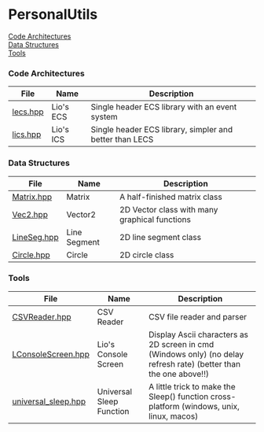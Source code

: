 # PersonalUtils

[Code Architectures](https://github.com/LioQing/PersonalUtils/tree/master/code%20architectures)<br/>
[Data Structures](https://github.com/LioQing/PersonalUtils/tree/master/data%20structures)<br/>
[Tools](https://github.com/LioQing/PersonalUtils/tree/master/tools)<br/>

### Code Architectures

File | Name | Description
------------ | ------------- | -------------
[lecs.hpp](https://github.com/LioQing/PersonalUtils/blob/master/code%20architectures/lecs.hpp) | Lio's ECS | Single header ECS library with an event system
[lics.hpp](https://github.com/LioQing/PersonalUtils/blob/master/code%20architectures/lics.hpp) | Lio's ICS | Single header ECS library, simpler and better than LECS

### Data Structures

File | Name | Description
------------ | ------------- | -------------
[Matrix.hpp](https://github.com/LioQing/PersonalUtils/blob/master/data%20structures/Matrix.hpp) | Matrix | A half-finished matrix class
[Vec2.hpp](https://github.com/LioQing/PersonalUtils/blob/master/data%20structures/Graphics/Vec2.hpp) | Vector2 | 2D Vector class with many graphical functions
[LineSeg.hpp](https://github.com/LioQing/PersonalUtils/blob/master/data%20structures/Graphics/LineSeg.hpp) | Line Segment | 2D line segment class
[Circle.hpp](https://github.com/LioQing/PersonalUtils/blob/master/data%20structures/Graphics/Circle.hpp) | Circle | 2D circle class

### Tools

File | Name | Description
------------ | ------------- | -------------
[CSVReader.hpp](https://github.com/LioQing/PersonalUtils/blob/master/tools/CSVReader.hpp) | CSV Reader | CSV file reader and parser
[LConsoleScreen.hpp](https://github.com/LioQing/PersonalUtils/tree/master/tools/LConsoleScreen) | Lio's Console Screen | Display Ascii characters as 2D screen in cmd (Windows only) (no delay refresh rate) (better than the one above!!)
[universal_sleep.hpp](https://github.com/LioQing/PersonalUtils/blob/master/tools/universal_sleep.hpp) | Universal Sleep Function | A little trick to make the Sleep() function cross-platform (windows, unix, linux, macos)
